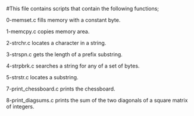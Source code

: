 #This file contains scripts that contain the following functions;

0-memset.c fills memory with a constant byte.

1-memcpy.c copies memory area.

2-strchr.c locates a character in a string.

3-strspn.c gets the length of a prefix substring.

4-strpbrk.c searches a string for any of a set of bytes.

5-strstr.c locates a substring.

7-print_chessboard.c prints the chessboard.

8-print_diagsums.c prints the sum of the two diagonals of a square matrix of integers.
